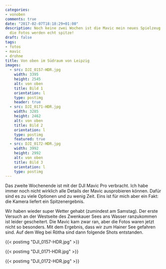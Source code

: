 ```yaml
---
categories:
- vonoben
comments: true
date: "2017-02-07T18:18:29+01:00"
description: Noch keine zwei Wochen ist die Mavic mein neues Spielzeug. Fest steht,
  die Fotos werden echt spitze!
draft: false
tags:
- fotos
- mavic
- drohne
title: Von oben im Südraum von Leipzig
images:
  - src: DJI_0157-HDR.jpg
    width: 3395
    height: 2545
    alt: von oben
    title: Bild 1
    orientation: l
    type: postimg
    header: true
  - src: DJI_0171-HDR.jpg
    width: 3285
    height: 2462
    alt: von oben
    title: Bild 2
    orientation: l
    type: postimg
    featured: true
  - src: DJI_0172-HDR.jpg
    width: 3992
    height: 2992
    alt: von oben
    title: Bild 3
    orientation: l
    type: postimg
---
```


Das zweite Wochenende ist mit der DJI Mavic Pro verbracht. Ich habe immer noch nicht wirklich alle Details der Mavic ausprobieren können. Dafür sind es zu viele Optionen und zu wenig Zeit. Eins ist für mich aber ein Fakt: die Kamera liefert ein Spitzenergebnis.

Wir haben wieder super Wetter gehabt (zumindest am Samstag). Der erste Versuch an der Westseite des Zwenkauer Sees ans Wasser ranzukommen ist leider gescheitert. Die Mavic kam zwar ran, aber die Fotos waren jetzt nicht so besonders. Mit dem Ergebnis, dass wir zum Hainer See gefahren sind. Auf dem Weg bei Rötha sind dann folgende Shots entstanden.

{{< postimg "DJI_0157-HDR.jpg" >}}

{{< postimg "DJI_0171-HDR.jpg" >}}

{{< postimg "DJI_0172-HDR.jpg" >}}
